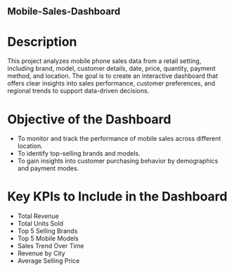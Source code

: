 ## Mobile-Sales-Dashboard
# Description
This project analyzes mobile phone sales data from a retail setting, including brand, model, customer details, date, price, quantity, payment method, and location. The goal is to create an interactive dashboard that offers clear insights into sales performance, customer preferences, and regional trends to support data-driven decisions.
# Objective of the Dashboard
- To monitor and track the performance of mobile sales across different location.
- To identify top-selling brands and models.
- To gain insights into customer purchasing behavior by demographics and payment modes.
# Key KPIs to Include in the Dashboard
- Total Revenue
- Total Units Sold
- Top 5 Selling Brands
- Top 5 Mobile Models
- Sales Trend Over Time
- Revenue by City
- Average Selling Price
